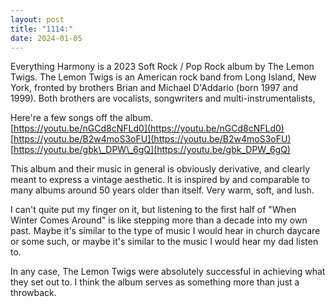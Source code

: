 ```yaml
---
layout: post
title: "1114:"
date: 2024-01-05
---
```


Everything Harmony is a 2023 Soft Rock / Pop Rock album by The Lemon Twigs. The Lemon Twigs is an American rock band from Long Island, New York, fronted by brothers Brian and Michael D'Addario (born 1997 and 1999). Both brothers are vocalists, songwriters and multi-instrumentalists,

Here're a few songs off the album.  
[https://youtu.be/nGCd8cNFLd0](https://youtu.be/nGCd8cNFLd0)  
[https://youtu.be/B2w4moS3oFU](https://youtu.be/B2w4moS3oFU)  
[https://youtu.be/gbk\_DPW\_6gQ](https://youtu.be/gbk_DPW_6gQ)

This album and their music in general is obviously derivative, and clearly meant to express a vintage aesthetic. It is inspired by and comparable to many albums around 50 years older than itself. Very warm, soft, and lush.

I can't quite put my finger on it, but listening to the first half of "When Winter Comes Around" is like stepping more than a decade into my own past. Maybe it's similar to the type of music I would hear in church daycare or some such, or maybe it's similar to the music I would hear my dad listen to.

In any case, The Lemon Twigs were absolutely successful in achieving what they set out to. I think the album serves as something more than just a throwback.
